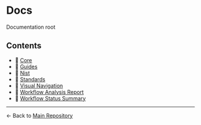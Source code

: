 # Docs

Documentation root

## Contents

- 📁 [Core](./core/)
- 📁 [Guides](./guides/)
- 📁 [Nist](./nist/)
- 📁 [Standards](./standards/)
- 📄 [Visual Navigation](./VISUAL_NAVIGATION.md)
- 📄 [Workflow Analysis Report](./WORKFLOW_ANALYSIS_REPORT.md)
- 📄 [Workflow Status Summary](./WORKFLOW_STATUS_SUMMARY.md)

---

← Back to [Main Repository](../README.md)
